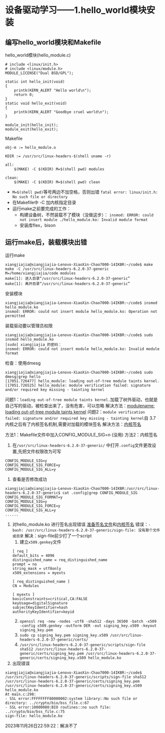# 设备驱动学习——1.hello_world模块安装
## 编写hello_world模块和Makefile
hello_world模块(hello_module.c)
```
# include <linux/init.h>
# include <linux/module.h>
MODULE_LICENSE("Dual BSD/GPL");

static int hello_init(void)
{
	printk(KERN_ALERT "Hello world\n");
	return 0;
}
static void hello_exit(void)
{
	printk(KERN_ALERT "Goodbye cruel world\n");
}

module_init(hello_init);
module_exit(hello_exit);

```
Makefile
```
obj-m := hello_module.o

KDIR := /usr/src/linux-headers-$(shell uname -r)

all:
	$(MAKE) -C $(KDIR) M=$(shell pwd) modules

clean:
	$(MAKE) -C $(KDIR) M=$(shell pwd) clean
```
* `M=$(shell pwd)`等号两边不加空格，否则出错
    `fatal error: linux/init.h: No such file or directory`
* 在Makefile中 -C 加内核指定目录
* 运行make之前要完成的工作：
  * 构建设备树，不然装载不了模块（没做这步）：
    `insmod: ERROR: could not insert module ./hello_module.ko: Invalid module format`
  * 安装库flex，bison

## 运行make后，装载模块出错
运行make
```
xiangjiajia@xiangjiajia-Lenovo-XiaoXin-Chao7000-14IKBR:~/code$ make
make -C /usr/src/linux-headers-6.2.0-37-generic M=/home/xiangjiajia/code modules
make[1]: 进入目录“/usr/src/linux-headers-6.2.0-37-generic”
make[1]: 离开目录“/usr/src/linux-headers-6.2.0-37-generic”
```
安装模块
```
xiangjiajia@xiangjiajia-Lenovo-XiaoXin-Chao7000-14IKBR:~/code$ insmod hello_module.ko
insmod: ERROR: could not insert module hello_module.ko: Operation not permitted
```
装载驱动要以管理员权限
```
xiangjiajia@xiangjiajia-Lenovo-XiaoXin-Chao7000-14IKBR:~/code$ sudo insmod hello_module.ko
[sudo] xiangjiajia 的密码： 
insmod: ERROR: could not insert module hello_module.ko: Invalid module format
```
检查：使用dmesg
```
xiangjiajia@xiangjiajia-Lenovo-XiaoXin-Chao7000-14IKBR:~/code$ sudo dmesg|grep hello
[17051.726477] hello_module: loading out-of-tree module taints kernel.
[17051.726525] hello_module: module verification failed: signature and/or required key missing - tainting kernel
```
问题1：`loading out-of-tree module taints kernel.`加载了树外驱动，也就是自己写的驱动，被检查出来了，没有危害，可以忽略
解决方法：[modulename: loading out-of-tree module taints kernel](https://blog.csdn.net/gzxb1995/article/details/105407014)
问题2：`module verification failed: signature and/or required key missing - tainting kernel`自 3.7 内核之后有了内核签名机制,需要对加载的模块签名
解决方法：[内核签名](https://blog.csdn.net/faxiang1230/article/details/104256011)

方法1：Makefile文件中加入CONFIG_MODULE_SIG=n (没用)
方法2：内核签名
1. 在`/usr/src/linux-headers-6.2.0-37-generic/` 中打开`.config`文件更改设置,先把文件权限改为可写
```
CONFIG_MODULE_SIG=y
CONFIG_MODULE_SIG_FORCE=y
CONFIG_MODULE_SIG_ALL=y
```
1. 查看是否修改成功
```
xiangjiajia@xiangjiajia-Lenovo-XiaoXin-Chao7000-14IKBR:/usr/src/linux-headers-6.2.0-37-generic$ cat .config|grep CONFIG_MODULE_SIG
CONFIG_MODULE_SIG_FORMAT=y
CONFIG_MODULE_SIG=y
CONFIG_MODULE_SIG_FORCE=y
CONFIG_MODULE_SIG_ALL=y
......
```
1. 对hello_module.ko 进行签名出现错误
[准备签名文件](https://blog.csdn.net/u011050845/article/details/125699628)和[内核签名](https://blog.csdn.net/u011050845/article/details/125699924)
错误：`-bash: /usr/src/linux-headers-6.2.0-37-generic/sign-file: 没有那个文件或目录`
解决：sign-file前少打了一个script
    1. 建立`x509.genkey`文件
    ```
    [ req ]
    default_bits = 4096
    distinguished_name = req_distinguished_name
    prompt = no
    string_mask = utf8only
    x509_extensions = myexts

    [ req_distinguished_name ]
    CN = Modules

    [ myexts ]
    basicConstraints=critical,CA:FALSE
    keyUsage=digitalSignature
    subjectKeyIdentifier=hash
    authorityKeyIdentifier=keyid
    ```
    2. `openssl req -new -nodes -utf8 -sha512 -days 36500 -batch -x509 -config x509.genkey -outform DER -out signing_key.x509 -keyout signing_key.pem`
    3. `sudo cp signing_key.pem signing_key.x509 /usr/src/linux-headers-6.2.0-37-generic/certs/`
    4. `/usr/src/linux-headers-6.2.0-37-generic/scripts/sign-file sha512 /usr/src/linux-headers-6.2.0-37-generic/certs/signing_key.pem /usr/src/linux-headers-6.2.0-37-generic/certs/signing_key.x509 hello_module.ko
`
5. 出现错误
```
xiangjiajia@xiangjiajia-Lenovo-XiaoXin-Chao7000-14IKBR:~/code$ /usr/src/linux-headers-6.2.0-37-generic/scripts/sign-file sha512 /usr/src/linux-headers-6.2.0-37-generic/certs/signing_key.pem /usr/src/linux-headers-6.2.0-37-generic/certs/signing_key.x509 hello_module.ko
At main.c:298:
- SSL error:FFFFFFFF80000002:system library::No such file or directory: ../crypto/bio/bss_file.c:67
- SSL error:10000080:BIO routines::no such file: ../crypto/bio/bss_file.c:75
sign-file: hello_module.ko
```
2023年11月26日22:59:22：解决不了
##